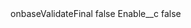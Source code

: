 <?xml version="1.0" encoding="UTF-8"?>
<CustomMetadata xmlns="http://soap.sforce.com/2006/04/metadata" xmlns:xsi="http://www.w3.org/2001/XMLSchema-instance" xmlns:xsd="http://www.w3.org/2001/XMLSchema">
    <label>onbaseValidateFinal</label>
    <protected>false</protected>
    <values>
        <field>Enable__c</field>
        <value xsi:type="xsd:boolean">false</value>
    </values>
</CustomMetadata>
